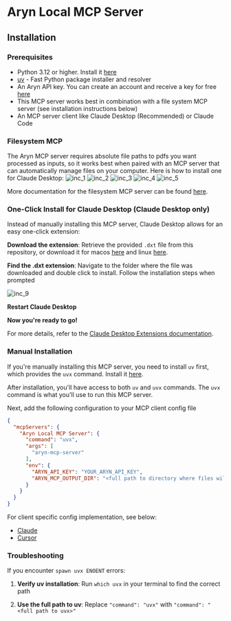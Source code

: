 # Aryn Local MCP Server

## Installation

### Prerequisites
* Python 3.12 or higher. Install it [here](https://www.python.org/downloads/)
* [uv](https://github.com/astral-sh/uv) - Fast Python package installer and resolver
* An Aryn API key. You can create an account and receive a key for free [here](https://app.aryn.ai/)
* This MCP server works best in combination with a file system MCP server (see installation instructions below)
* An MCP server client like Claude Desktop (Recommended) or Claude Code

### Filesystem MCP
The Aryn MCP server requires absolute file paths to pdfs you want processed as inputs, so it works best when paired with an MCP server that can automatically manage files on your computer. Here is how to install one for Claude Desktop:
![inc_1](./images/install_inc_1.png)
![inc_2](./images/install_inc_2.png)
![inc_3](./images/install_inc_3.png)
![inc_4](./images/install_inc_4.png)
![inc_5](./images/install_inc_5.png)

More documentation for the filesystem MCP server can be found [here](https://github.com/modelcontextprotocol/servers/tree/main/src/filesystem).

### One-Click Install for Claude Desktop (Claude Desktop only)

Instead of manually installing this MCP server, Claude Desktop allows for an easy one-click extension:

**Download the extension**: Retrieve the provided `.dxt` file from this repository, or download it for macos [here](https://github.com/aryn-ai/mcp-server/releases/latest/download/mcp-server-macos-latest.dxt) and linux [here](https://github.com/aryn-ai/mcp-server/releases/latest/download/mcp-server-ubuntu-latest.dxt).

**Find the .dxt extension**: Navigate to the folder where the file was downloaded and double click to install. Follow the installation steps when prompted

![inc_9](./images/install_inc_9.png)

**Restart Claude Desktop**

**Now you're ready to go!**

For more details, refer to the [Claude Desktop Extensions documentation](https://www.anthropic.com/engineering/desktop-extensions).

### Manual Installation
If you're manually installing this MCP server, you need to install `uv` first, which provides the `uvx` command. Install it [here](https://docs.astral.sh/uv/getting-started/installation/).

After installation, you'll have access to both `uv` and `uvx` commands. The `uvx` command is what you'll use to run this MCP server.

Next, add the following configuration to your MCP client config file

```json
{
  "mcpServers": {
    "Aryn Local MCP Server": {
      "command": "uvx",
      "args": [
        "aryn-mcp-server"
      ],
      "env": {
        "ARYN_API_KEY": "YOUR_ARYN_API_KEY",
        "ARYN_MCP_OUTPUT_DIR": "<full path to directory where files will get saved (ie Users/username/Downloads)>"
      }
    }
  }
}
```

For client specific config implementation, see below:
* [Claude](https://docs.anthropic.com/en/docs/claude-code/mcp#use-mcp-prompts-as-slash-commands)
* [Cursor](https://docs.cursor.com/en/context/mcp)

### Troubleshooting

If you encounter `spawn uvx ENOENT` errors:

1. **Verify uv installation**: Run `which uvx` in your terminal to find the correct path

2. **Use the full path to uv**: Replace `"command": "uvx"` with `"command": "<full path to uvx>"`

